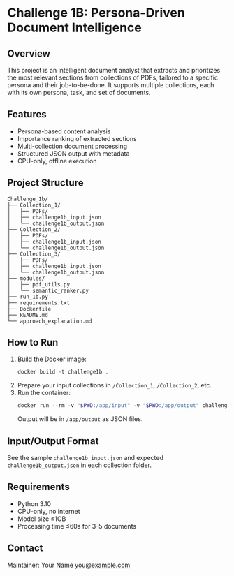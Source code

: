 # Challenge 1B: Persona-Driven Document Intelligence

## Overview
This project is an intelligent document analyst that extracts and prioritizes the most relevant sections from collections of PDFs, tailored to a specific persona and their job-to-be-done. It supports multiple collections, each with its own persona, task, and set of documents.

## Features
- Persona-based content analysis
- Importance ranking of extracted sections
- Multi-collection document processing
- Structured JSON output with metadata
- CPU-only, offline execution

## Project Structure
```
Challenge_1b/
├── Collection_1/
│   ├── PDFs/
│   ├── challenge1b_input.json
│   └── challenge1b_output.json
├── Collection_2/
│   ├── PDFs/
│   ├── challenge1b_input.json
│   └── challenge1b_output.json
├── Collection_3/
│   ├── PDFs/
│   ├── challenge1b_input.json
│   └── challenge1b_output.json
├── modules/
│   ├── pdf_utils.py
│   └── semantic_ranker.py
├── run_1b.py
├── requirements.txt
├── Dockerfile
├── README.md
└── approach_explanation.md
```

## How to Run
1. Build the Docker image:
   ```powershell
   docker build -t challenge1b .
   ```
2. Prepare your input collections in `/Collection_1`, `/Collection_2`, etc.
3. Run the container:
   ```powershell
   docker run --rm -v "$PWD:/app/input" -v "$PWD:/app/output" challenge1b
   ```
   Output will be in `/app/output` as JSON files.

## Input/Output Format
See the sample `challenge1b_input.json` and expected `challenge1b_output.json` in each collection folder.

## Requirements
- Python 3.10
- CPU-only, no internet
- Model size ≤1GB
- Processing time ≤60s for 3-5 documents

## Contact
Maintainer: Your Name <you@example.com>
